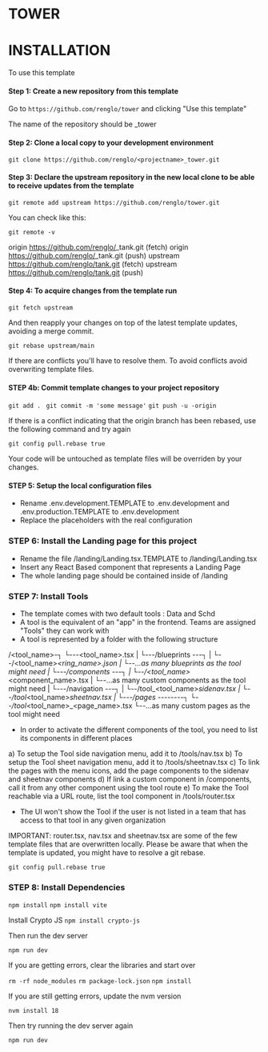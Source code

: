# TOWER

# INSTALLATION

To use this template

#### Step 1: Create a new repository from this template 
Go to `https://github.com/renglo/tower` and clicking "Use this template"

The name of the repository should be <projectname>_tower

#### Step 2: Clone a local copy to your development environment

`git clone https://github.com/renglo/<projectname>_tower.git`

#### Step 3: Declare the upstream repository in the new local clone to be able to receive updates from the template

`git remote add upstream https://github.com/renglo/tower.git`

You can check like this:

`git remote -v`


origin  https://github.com/renglo/<projectname>_tank.git (fetch)
origin  https://github.com/renglo/<projetname>_tank.git (push)
upstream        https://github.com/renglo/tank.git (fetch)
upstream        https://github.com/renglo/tank.git (push)


#### Step 4: To acquire changes from the template run

`git fetch upstream`

And then reapply your changes on top of the latest template updates, avoiding a merge commit.

`git rebase upstream/main`


If there are conflicts you'll have to resolve them. 
To avoid conflicts avoid overwriting template files.


#### STEP 4b: Commit template changes to your project repository

`git add . `
`git commit -m 'some message'`
`git push -u -origin`

If there is a conflict indicating that the origin branch has been rebased, use the following command and try again

`git config pull.rebase true`


Your code will be untouched as template files will be overriden by your changes.


#### STEP 5: Setup the local configuration files

- Rename .env.development.TEMPLATE to .env.development and .env.production.TEMPLATE to .env.development
- Replace the placeholders with the real configuration


### STEP 6: Install the Landing page for this project


- Rename the file  /landing/Landing.tsx.TEMPLATE to /landing/Landing.tsx
- Insert any React Based component that represents a Landing Page
- The whole landing page should be contained inside of /landing



### STEP 7: Install Tools

- The template comes with two default tools : Data and Schd
- A tool is the equivalent of an "app" in the frontend. Teams are assigned "Tools" they can work with
- A tool is represented by a folder with the following structure

/<tool_name>-┐
             └---<tool_name>.tsx
             |
             └---/blueprints ---┐
             |                  └--/<tool_name>_<ring_name>.json
             |                  └--...as many blueprints as the tool might need
             |
             └---/components ---┐
             |                  └--/<tool_name>_<component_name>.tsx
             |                  └--...as many custom components as the tool might need
             |
             └---/navigation ---┐
             |                  └--/tool_<tool_name>_sidenav.tsx
             |                  └--/tool_<tool_name>_sheetnav.tsx
             |
             └---/pages --------┐
                                └--/tool_<tool_name>_<page_name>.tsx
                                └--...as many custom pages as the tool might need



- In order to activate the different components of the tool, you need to list its components in different places

a) To setup the Tool side navigation menu, add it to /tools/nav.tsx
b) To setup the Tool sheet navigation menu, add it to /tools/sheetnav.tsx
c) To link the pages with the menu icons, add the page components to the sidenav and sheetnav components
d) If link a custom component in /components, call it from any other component using the tool route
e) To make the Tool reachable via a URL route, list the tool component in /tools/router.tsx

- The UI won't show the Tool if the user is not listed in a team that has access to that tool in any given organization

IMPORTANT: router.tsx, nav.tsx and sheetnav.tsx are some of the few template files that are overwritten locally. Please be aware that when the 
template is updated, you might have to resolve a git rebase. 

`git config pull.rebase true`




### STEP 8: Install Dependencies

`npm install`
`npm install vite`

Install Crypto JS
`npm install crypto-js`


Then run the dev server

`npm run dev`


If you are getting errors, clear the libraries and start over

`rm -rf node_modules`
`rm package-lock.json`
`npm install`

If you are still getting errors, update the nvm version

`nvm install 18`

Then try running the dev server again


`npm run dev`







